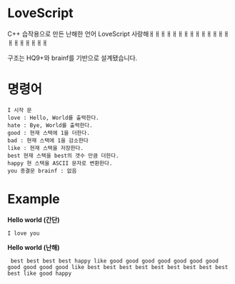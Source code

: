 # LoveScript
C++ 습작용으로 만든 난해한 언어 LoveScript 사랑해ㅐㅐㅐㅐㅐㅐㅐㅐㅐㅐㅐㅐㅐㅐㅐㅐㅐㅐㅐㅐㅐ

구조는 HQ9+와 brainf를 기반으로 설계됐습니다.

# 명령어
```
I 시작 문
love : Hello, World를 출력한다.
hate : Bye, World를 출력한다.
good : 현재 스택에 1을 더한다.
bad : 현재 스택에 1을 감소한다
like : 현재 스택을 저장한다.
best 현재 스택을 best의 갯수 만큼 더한다.
happy 현 스택을 ASCII 문자로 변환한다.
you 종결문 brainf : 없음
```

# Example

**Hello world (간단)**

```I love you```

**Hello world (난해)**

```I good good like best best best best best best best best best best best best best best best best best best best best best best best best best best best best best best best best
 best best best best happy like good good good good good good good good good good good like best best best best best best best best best best like good happy
